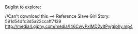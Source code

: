 Buglist to explore:


//Can't download this --> Reference Slave Girl Story: 591d54dfc3d5a22ccaff7139
<a href="https://media4.giphy.com/media/l46CwvPxIMD2vItPy/giphy.mp4" download="">http://media4.giphy.com/media/l46CwvPxIMD2vItPy/giphy.mp4</a>
